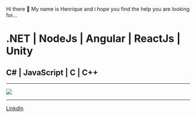 Hi there 👋
  My name is Henrique and i hope you find the help you are looking for...

<h1>.NET | NodeJs | Angular | ReactJs | Unity</h1>
<h2> C#  | JavaScript | C | C++</h2>

<hr>
  <img src="https://github-readme-stats.vercel.app/api/top-langs?username=euqIrn3h&theme=tokyonight"/>
<hr>
<a href="https://www.linkedin.com/in/henrique-rodrigues-750951226/">LinkdIn</a>

